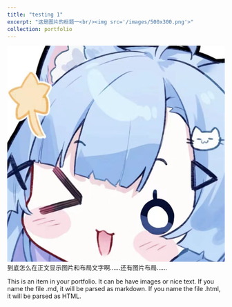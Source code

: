 ```yaml
---
title: "testing 1"
excerpt: "这是图片的标题一<br/><img src='/images/500x300.png'>"
collection: portfolio
---
```


<img src='/images/500x300.png'>
到底怎么在正文显示图片和布局文字啊……还有图片布局……

This is an item in your portfolio. It can be have images or nice text. If you name the file .md, it will be parsed as markdown. If you name the file .html, it will be parsed as HTML. 
